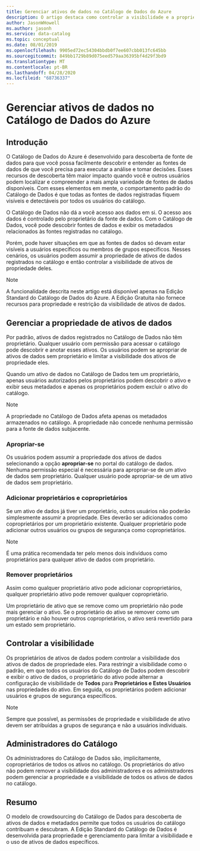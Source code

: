 ```yaml
---
title: Gerenciar ativos de dados no Catálogo de Dados do Azure
description: O artigo destaca como controlar a visibilidade e a propriedade de ativos de dados registrados no Catálogo de Dados do Azure.
author: JasonWHowell
ms.author: jasonh
ms.service: data-catalog
ms.topic: conceptual
ms.date: 08/01/2019
ms.openlocfilehash: 9905ed72ec54304bbdb0f7ee607cbb013fc645bb
ms.sourcegitcommit: 849bb1729b89d075eed579aa36395bf4d29f3bd9
ms.translationtype: MT
ms.contentlocale: pt-BR
ms.lasthandoff: 04/28/2020
ms.locfileid: "68736337"
---
```

# <a name="manage-data-assets-in-azure-data-catalog"></a>Gerenciar ativos de dados no Catálogo de Dados do Azure
## <a name="introduction"></a>Introdução
O Catálogo de Dados do Azure é desenvolvido para descoberta de fonte de dados para que você possa facilmente descobrir e entender as fontes de dados de que você precisa para executar a análise e tomar decisões. Esses recursos de descoberta têm maior impacto quando você e outros usuários podem localizar e compreender a mais ampla variedade de fontes de dados disponíveis. Com esses elementos em mente, o comportamento padrão do Catálogo de Dados é que todas as fontes de dados registradas fiquem visíveis e detectáveis por todos os usuários do catálogo.

O Catálogo de Dados não dá a você acesso aos dados em si. O acesso aos dados é controlado pelo proprietário da fonte de dados. Com o Catálogo de Dados, você pode descobrir fontes de dados e exibir os metadados relacionados às fontes registradas no catálogo.

Porém, pode haver situações em que as fontes de dados só devam estar visíveis a usuários específicos ou membros de grupos específicos. Nesses cenários, os usuários podem assumir a propriedade de ativos de dados registrados no catálogo e então controlar a visibilidade de ativos de propriedade deles.

> [!NOTE]
> A funcionalidade descrita neste artigo está disponível apenas na Edição Standard do Catálogo de Dados do Azure. A Edição Gratuita não fornece recursos para propriedade e restrição da visibilidade de ativos de dados.
>
>

## <a name="manage-ownership-of-data-assets"></a>Gerenciar a propriedade de ativos de dados
Por padrão, ativos de dados registrados no Catálogo de Dados não têm proprietário. Qualquer usuário com permissão para acessar o catálogo pode descobrir e anotar esses ativos. Os usuários podem se apropriar de ativos de dados sem proprietário e limitar a visibilidade dos ativos de propriedade eles.

Quando um ativo de dados no Catálogo de Dados tem um proprietário, apenas usuários autorizados pelos proprietários podem descobrir o ativo e exibir seus metadados e apenas os proprietários podem excluir o ativo do catálogo.

> [!NOTE]
> A propriedade no Catálogo de Dados afeta apenas os metadados armazenados no catálogo. A propriedade não concede nenhuma permissão para a fonte de dados subjacente.
>
>

### <a name="take-ownership"></a>Apropriar-se
Os usuários podem assumir a propriedade dos ativos de dados selecionando a opção **apropriar-se** no portal do catálogo de dados. Nenhuma permissão especial é necessária para apropriar-se de um ativo de dados sem proprietário. Qualquer usuário pode apropriar-se de um ativo de dados sem proprietário.

### <a name="add-owners-and-co-owners"></a>Adicionar proprietários e coproprietários
Se um ativo de dados já tiver um proprietário, outros usuários não poderão simplesmente assumir a propriedade. Eles deverão ser adicionados como coproprietários por um proprietário existente. Qualquer proprietário pode adicionar outros usuários ou grupos de segurança como coproprietários.

> [!NOTE]
> É uma prática recomendada ter pelo menos dois indivíduos como proprietários para qualquer ativo de dados com proprietário.
>
>

### <a name="remove-owners"></a>Remover proprietários
Assim como qualquer proprietário ativo pode adicionar coproprietários, qualquer proprietário ativo pode remover qualquer coproprietário.

Um proprietário de ativo que se remove como um proprietário não pode mais gerenciar o ativo. Se o proprietário do ativo se remover como um proprietário e não houver outros coproprietários, o ativo será revertido para um estado sem proprietário.

## <a name="control-visibility"></a>Controlar a visibilidade
Os proprietários de ativos de dados podem controlar a visibilidade dos ativos de dados de propriedade eles. Para restringir a visibilidade como o padrão, em que todos os usuários do Catálogo de Dados podem descobrir e exibir o ativo de dados, o proprietário do ativo pode alternar a configuração de visibilidade de **Todos** para **Proprietários e Estes Usuários** nas propriedades do ativo. Em seguida, os proprietários podem adicionar usuários e grupos de segurança específicos.

> [!NOTE]
> Sempre que possível, as permissões de propriedade e visibilidade de ativo devem ser atribuídas a grupos de segurança e não a usuários individuais.
>
>

## <a name="catalog-administrators"></a>Administradores do Catálogo
Os administradores do Catálogo de Dados são, implicitamente, coproprietários de todos os ativos no catálogo. Os proprietários do ativo não podem remover a visibilidade dos administradores e os administradores podem gerenciar a propriedade e a visibilidade de todos os ativos de dados no catálogo.

## <a name="summary"></a>Resumo
O modelo de crowdsourcing do Catálogo de Dados para descoberta de ativos de dados e metadados permite que todos os usuários do catálogo contribuam e descubram. A Edição Standard do Catálogo de Dados é desenvolvida para propriedade e gerenciamento para limitar a visibilidade e o uso de ativos de dados específicos.
